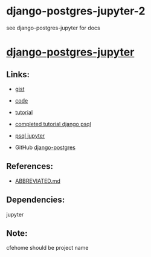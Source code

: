 # django-postgres-jupyter-2
see django-postgres-jupyter for docs


# [django-postgres-jupyter](https://github.com/CoderSales/django-postgres-jupyter/blob/main/README.md)

Links:
------
- [gist](https://gist.github.com/codingforentrepreneurs/76e570d759f83d690bf36a8a8fa4cfbe)
- [code](https://www.codingforentrepreneurs.com/blog/use-django-in-jupyter/)
- [tutorial](https://youtu.be/t3mk_u0rprM?t=110)


- [completed tutorial django psql](https://youtu.be/unFGJhIvHU4?t=82)

- [psql jupyter](https://youtu.be/CDa1Xz-leQQ?t=8)

- GitHub [django-postgres](https://github.com/CoderSales/django-postgres)


References:
-----------
- [ABBREVIATED.md](https://github.com/CoderSales/django-postgres/blob/main/docs/ABBREVIATED-POST-RUN.md)

Dependencies:
-------------
jupyter


Note:
-----
cfehome should be project name